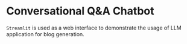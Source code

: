 # Conversational Q&A Chatbot

`Streamlit` is used as a web interface to demonstrate the usage of LLM application for blog generation.
